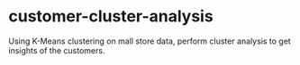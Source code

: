 # customer-cluster-analysis
Using K-Means clustering on mall store data, perform cluster analysis to get insights of the customers.
